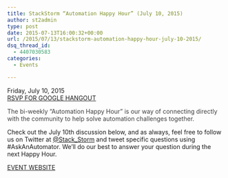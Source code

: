 ```yaml
---
title: StackStorm “Automation Happy Hour” (July 10, 2015)
author: st2admin
type: post
date: 2015-07-13T16:00:32+00:00
url: /2015/07/13/stackstorm-automation-happy-hour-july-10-2015/
dsq_thread_id:
  - 4407030583
categories:
  - Events

---
```

Friday, July 10, 2015  
<a href="https://plus.google.com/u/0/events/c2cni7dbcteuarr2pvq0uke2k3g" target="_blank">RSVP FOR GOOGLE HANGOUT</a>

<span style="color: #404040;">The bi-weekly “Automation Happy Hour” is our way of connecting directly with the community to help solve automation challenges together.</p> 

<p>
  Check out the July 10th discussion below, and as always, feel free to follow us on Twitter at <a href="https://twitter.com/Stack_Storm" target="_blank">@Stack_Storm</a> and tweet specific questions using #AskAnAutomator. We&#8217;ll do our best to answer your question during the next Happy Hour.</span>
</p>

<p>
</p>

<p>
  <a href="https://plus.google.com/u/0/events/c2cni7dbcteuarr2pvq0uke2k3g" target="_blank">EVENT WEBSITE</a>
</p>